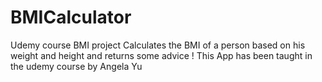 # BMICalculator
Udemy course BMI project 
Calculates the BMI of a person based on his weight and height and returns some advice ! 
This App has been taught in the udemy course by Angela Yu
